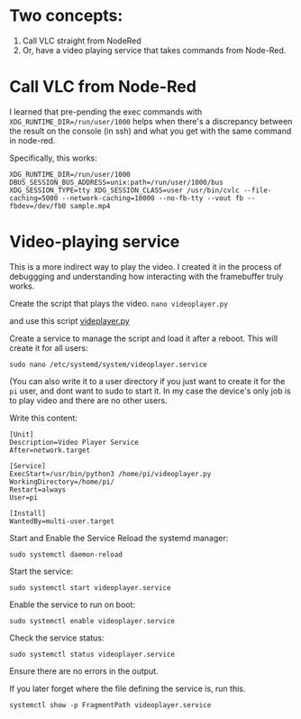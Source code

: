 # Two concepts:
1. Call VLC straight from NodeRed
2. Or, have a video playing service that takes commands from Node-Red.

# Call VLC from Node-Red

I learned that pre-pending the exec commands with ``` XDG_RUNTIME_DIR=/run/user/1000 ``` helps when there's a discrepancy
between the result on the console (in ssh) and what you get with the same command in node-red.

Specifically, this works:
```
XDG_RUNTIME_DIR=/run/user/1000 DBUS_SESSION_BUS_ADDRESS=unix:path=/run/user/1000/bus XDG_SESSION_TYPE=tty XDG_SESSION_CLASS=user /usr/bin/cvlc --file-caching=5000 --network-caching=10000 --no-fb-tty --vout fb --fbdev=/dev/fb0 sample.mp4
```

# Video-playing service
This is a more indirect way to play the video. I created it in the process of debuggging and understanding 
how interacting with the framebuffer truly works.

Create the script that plays the video.
```nano videoplayer.py```

and use this script [videplayer.py](videplayer.py)
  
Create a service to manage the script and load it after a reboot. This will create it for all users:
```
sudo nano /etc/systemd/system/videoplayer.service
```
(You can also write it to a user directory if you just want to create it for the ```pi``` user, and dont want to sudo to start it. 
In my case the device's only job is to play video and there are no other users.

Write this content:
```
[Unit]
Description=Video Player Service
After=network.target

[Service]
ExecStart=/usr/bin/python3 /home/pi/videoplayer.py
WorkingDirectory=/home/pi/
Restart=always
User=pi

[Install]
WantedBy=multi-user.target
```

Start and Enable the Service
Reload the systemd manager:
```
sudo systemctl daemon-reload
```
Start the service:
```
sudo systemctl start videoplayer.service
```
Enable the service to run on boot:
```
sudo systemctl enable videoplayer.service
```
Check the service status:
```
sudo systemctl status videoplayer.service
```
Ensure there are no errors in the output.

If you later forget where the file defining the service is, run this.
```
systemctl show -p FragmentPath videoplayer.service
```
